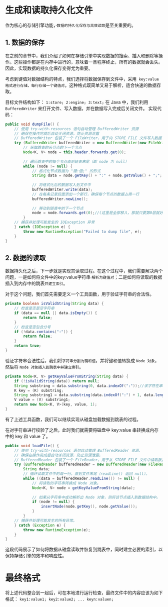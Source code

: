 # 生成和读取持久化文件
作为核心的存储引擎功能，·`数据的持久化保存与高效读取`是至关重要的。

## 1. 数据的保存
   在之前的章节中，我们介绍了如何在存储引擎中实现数据的搜索、插入和删除等操作。这些操作都是在内存中进行的，意味着一旦程序终止，所有的数据就会丢失。因此，实现数据的持久化保存变得尤为重要。

考虑到键值对数据结构的特点，我们选择将数据保存到文件中，采用` key:value 格式进行存储，每行存储一个键值对`。这种格式既简单又易于解析，适合快速的数据存取。

目标文件结构如下：
`
1:store;
2:engine;
3:text;
`
在 Java 中，我们利用 `BufferedWriter` 来打开文件、写入数据，并在数据写入完成后关闭文件。 实现代码：
```java
public void dumpFile() {
    // 使用 try-with-resources 语句自动管理 BufferedWriter 资源
    // 确保在操作完成后自动关闭资源，防止资源泄露
    // BufferedWriter 包装了一个 FileWriter，用于向 STORE_FILE 文件写入数据
    try (BufferedWriter bufferedWriter = new BufferedWriter(new FileWriter(STORE_FILE))) {
        // 获取跳表的头节点的下一个节点
        Node<K, V> node = this.header.forwards.get(0);
        
        // 遍历跳表中的每个节点直到链表末尾（即 node 为 null）
        while (node != null) {
            // 格式化节点数据为 "键:值;" 的形式
            String data = node.getKey() + ":" + node.getValue() + ";";
            
            // 将格式化后的数据写入到文件中
            bufferedWriter.write(data);
            // 在每条记录后面添加一个新行，确保每个节点的数据占用一行
            bufferedWriter.newLine();
            
            // 移动到链表中的下一个节点
            node = node.forwards.get(0);//(这里是全部移入，那就只要第0层就好)
        }
    // 捕获并处理可能发生的 IOException 异常
    } catch (IOException e) {
        throw new RuntimeException("Failed to dump file", e);
    }
}
```

## 2. 数据的读取
   数据持久化之后，下一步就是实现其读取过程。在这个过程中，我们需要解决两个问题，一是如何将文件中的key:value字符串·`解析为键值对`；二是如何将读取的数据插入到内存中的跳表`并建立索引`。

对于这个问题，我们首先需要定义一个工具函数，用于验证字符串的合法性。

```java
private boolean isValidString(String data) {
    // 检查是否是空字符串
    if (data == null || data.isEmpty()) {
        return false;
    }
    // 检查是否包含分号
    if (!data.contains(":")) {
        return false;
    }
    return true;
}
```

验证字符串合法性后，我们将`字符串分割为键和值`，并将键和值转换成 `Node 对象`，然后将 `Node 对象插入到跳表中并建立索引`。
```java
private Node<K, V> getKeyValueFromString(String data) {
    if (!isValidString(data)) return null;
    String substring = data.substring(0, data.indexOf(":"));//该字符在串中第一次出现的地方
    K key = (K) substring;
    String substring1 = data.substring(data.indexOf(":") + 1, data.length() - 1);
    V value = (V) substring1;
    return new Node<K, V>(key, value, 1);
}
```

有了上述工具函数，我们可以继续实现从磁盘加载数据到跳表的过程。

在对字符串进行校验了之后，此时我们就需要将磁盘中 key:value 串转换成内存中的 key 和 value 了。
```java
public void loadFile() {
    // 使用 try-with-resources 语句自动管理 BufferedReader 资源，
    // 确保在操作完成后自动关闭资源，防止资源泄露。
    // BufferedReader 包装了一个 FileReader，用于从 STORE_FILE 文件中读取数据。
    try (BufferedReader bufferedReader = new BufferedReader(new FileReader(STORE_FILE))) {
        String data;
        // 循环读取文件中的每一行，直到文件末尾（readLine() 返回 null）。
        while ((data = bufferedReader.readLine()) != null) {
            // 将读取的字符串转换成 Node 对象。
            Node<K, V> node = getKeyValueFromString(data);
            
            // 如果从字符串中成功解析出 Node 对象，则将该节点插入到数据结构中。
            if (node != null) {
                insertNode(node.getKey(), node.getValue());
            }
        }
    // 捕获并处理可能发生的所有异常。
    } catch (Exception e) {
        throw new RuntimeException(e);
    }
}
```
这段代码展示了如何将数据从磁盘读取并恢复到跳表中，同时建立必要的索引，以保持存储引擎的效率和响应性。

# 最终格式
将上述代码整合到一起后，可在本地进行运行检查，最终文件中的内容应该为如下格式：
`
key1:value1;
key2:value2;
...
keyn:valuen;
`































